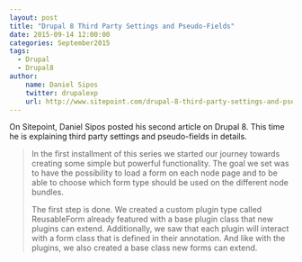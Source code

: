 ```yaml
---
layout: post
title: "Drupal 8 Third Party Settings and Pseudo-Fields"
date: 2015-09-14 12:00:00
categories: September2015
tags:
  - Drupal
  - Drupal8
author:
    name: Daniel Sipos
    twitter: drupalexp
    url: http://www.sitepoint.com/drupal-8-third-party-settings-and-pseudo-fields/
---
```

On Sitepoint, Daniel Sipos posted his second article on Drupal 8. This time he is explaining third party settings and pseudo-fields in details.

> In the first installment of this series we started our journey towards creating some simple but powerful functionality. The goal we set was to have the possibility to load a form on each node page and to be able to choose which form type should be used on the different node bundles.
>
> The first step is done. We created a custom plugin type called ReusableForm already featured with a base plugin class that new plugins can extend. Additionally, we saw that each plugin will interact with a form class that is defined in their annotation. And like with the plugins, we also created a base class new forms can extend.
